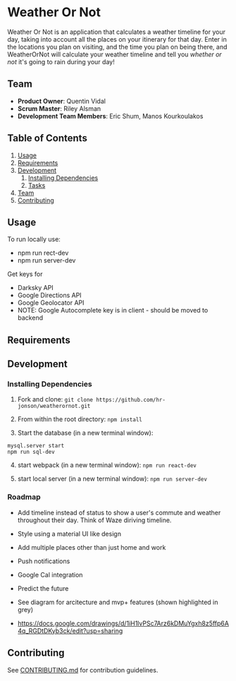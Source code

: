 # Weather Or Not

Weather Or Not is an application that calculates a weather timeline for your day, taking into account all the places on your itinerary for that day. Enter in the locations you plan on visiting, and the time you plan on being there, and WeatherOrNot will calculate your weather timeline and tell you *whether or not* it's going to rain during your day!

## Team

  - __Product Owner__: Quentin Vidal
  - __Scrum Master__: Riley Alsman
  - __Development Team Members__: Eric Shum, Manos Kourkoulakos

## Table of Contents

1. [Usage](#Usage)
1. [Requirements](#requirements)
1. [Development](#development)
    1. [Installing Dependencies](#installing-dependencies)
    1. [Tasks](#tasks)
1. [Team](#team)
1. [Contributing](#contributing)

## Usage

>

To run locally use:
- npm run rect-dev
- npm run server-dev

Get keys for
- Darksky API
- Google Directions API
- Google Geolocator API
- NOTE: Google Autocomplete key is in client - should be moved to backend

## Requirements

## Development

### Installing Dependencies


1. Fork and clone:
```git clone https://github.com/hr-jonson/weatherornot.git```

2. From within the root directory:
`npm install`

3. Start the database (in a new terminal window):
```
mysql.server start
npm run sql-dev
```

4. start webpack (in a new terminal window):
```npm run react-dev```

5. start local server (in a new terminal window):
```npm run server-dev```


### Roadmap

- Add timeline instead of status to show a user's commute and weather throughout their day. Think of Waze diriving timeline.
- Style using a material UI like design
- Add multiple places other than just home and work
- Push notifications
- Google Cal integration
- Predict the future

- See diagram for arcitecture and mvp+ features (shown highlighted in grey)
- https://docs.google.com/drawings/d/1iH1lvPSc7Arz6kDMuYgxh8z5ffp6A4q_RGDtDKyb3ck/edit?usp=sharing

## Contributing

See [CONTRIBUTING.md](CONTRIBUTING.md) for contribution guidelines.
